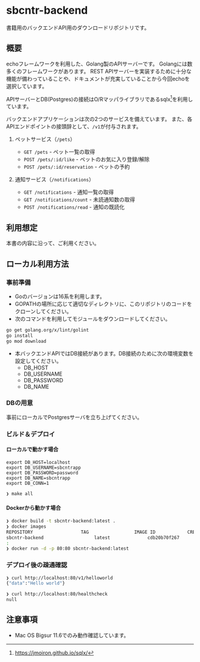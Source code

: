 # sbcntr-backend

書籍用のバックエンドAPI用のダウンロードリポジトリです。

## 概要

echoフレームワークを利用した、Golang製のAPIサーバーです。
Golangには数多くのフレームワークがあります。
REST APIサーバーを実装するために十分な機能が備わっていることや、ドキュメントが充実していることから今回echoを選択しています。

APIサーバーとDB(Postgres)の接続はO/Rマッパライブラリであるsqlx[^sqlx]を利用しています。

[^sqlx]: <https://jmoiron.github.io/sqlx/>

バックエンドアプリケーションは次の2つのサービスを備えています。
また、各APIエンドポイントの接頭辞として、`/v1`が付与されます。

1. ペットサービス（`/pets`）
   - `GET /pets` - ペット一覧の取得
   - `POST /pets/:id/like` - ペットのお気に入り登録/解除
   - `POST /pets/:id/reservation` - ペットの予約

2. 通知サービス（`/notifications`）
   - `GET /notifications` - 通知一覧の取得
   - `GET /notifications/count` - 未読通知数の取得
   - `POST /notifications/read` - 通知の既読化

## 利用想定

本書の内容に沿って、ご利用ください。

## ローカル利用方法

### 事前準備

- Goのバージョンは16系を利用します。
- GOPATHの場所に応じて適切なディレクトリに、このリポジトリのコードをクローンしてください。
- 次のコマンドを利用してモジュールをダウンロードしてください。

```bash
go get golang.org/x/lint/golint
go install
go mod download
```

- 本バックエンドAPIではDB接続があります。DB接続のために次の環境変数を設定してください。
  - DB_HOST
  - DB_USERNAME
  - DB_PASSWORD
  - DB_NAME

### DBの用意

事前にローカルでPostgresサーバを立ち上げてください。

### ビルド＆デプロイ

#### ローカルで動かす場合

```text
export DB_HOST=localhost
export DB_USERNAME=sbcntrapp
export DB_PASSWORD=password
export DB_NAME=sbcntrapp
export DB_CONN=1
```

```bash
❯ make all
```

#### Dockerから動かす場合

```bash
❯ docker build -t sbcntr-backend:latest .
❯ docker images
REPOSITORY                  TAG                 IMAGE ID            CREATED             SIZE
sbcntr-backend                   latest              cdb20b70f267        58 minutes ago      4.45MB
:
❯ docker run -d -p 80:80 sbcntr-backend:latest
```

### デプロイ後の疎通確認

```bash
❯ curl http://localhost:80/v1/helloworld
{"data":"Hello world"}

❯ curl http://localhost:80/healthcheck
null
```

## 注意事項

- Mac OS Bigsur 11.6でのみ動作確認しています。
